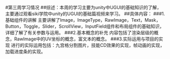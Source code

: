 #第三周学习情况
##综述：本周的学习主要为unity中UGUI的基础知识的了解，主要通过观看siki学院中unity的UGUI的基础篇视频来学习。
##具体内容：
###1.基础组件的讲解
主要讲解了Image，ImageType，RawImage，Text，Mask，Button，Toggle，Slider，ScrollView，InputField组件和布局组件的基础知识，详细了解了有关参数与运用。
###2.基本概念的补充
内容包括了渲染层级的概念，RawImage中的UV坐标的概念，富文本的概念。
###3.实际运用与项目的实现
进行的实际运用包括：九宫格分割图片，技能CD效果的实现，帧动画的实现，加载进度条的实现。